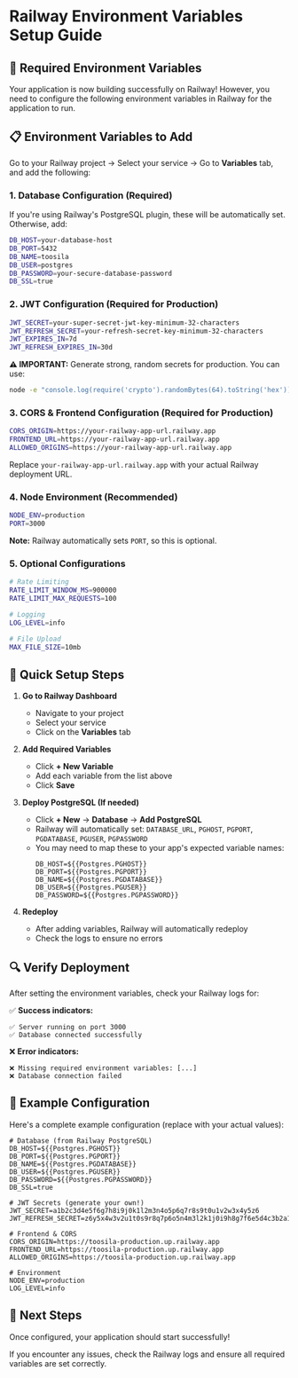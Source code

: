 # Railway Environment Variables Setup Guide

## 🎯 Required Environment Variables

Your application is now building successfully on Railway! However, you need to configure the following environment variables in Railway for the application to run.

## 📋 Environment Variables to Add

Go to your Railway project → Select your service → Go to **Variables** tab, and add the following:

### 1. Database Configuration (Required)

If you're using Railway's PostgreSQL plugin, these will be automatically set. Otherwise, add:

```bash
DB_HOST=your-database-host
DB_PORT=5432
DB_NAME=toosila
DB_USER=postgres
DB_PASSWORD=your-secure-database-password
DB_SSL=true
```

### 2. JWT Configuration (Required for Production)

```bash
JWT_SECRET=your-super-secret-jwt-key-minimum-32-characters
JWT_REFRESH_SECRET=your-refresh-secret-key-minimum-32-characters
JWT_EXPIRES_IN=7d
JWT_REFRESH_EXPIRES_IN=30d
```

**⚠️ IMPORTANT:** Generate strong, random secrets for production. You can use:
```bash
node -e "console.log(require('crypto').randomBytes(64).toString('hex'))"
```

### 3. CORS & Frontend Configuration (Required for Production)

```bash
CORS_ORIGIN=https://your-railway-app-url.railway.app
FRONTEND_URL=https://your-railway-app-url.railway.app
ALLOWED_ORIGINS=https://your-railway-app-url.railway.app
```

Replace `your-railway-app-url.railway.app` with your actual Railway deployment URL.

### 4. Node Environment (Recommended)

```bash
NODE_ENV=production
PORT=3000
```

**Note:** Railway automatically sets `PORT`, so this is optional.

### 5. Optional Configurations

```bash
# Rate Limiting
RATE_LIMIT_WINDOW_MS=900000
RATE_LIMIT_MAX_REQUESTS=100

# Logging
LOG_LEVEL=info

# File Upload
MAX_FILE_SIZE=10mb
```

## 🚀 Quick Setup Steps

1. **Go to Railway Dashboard**
   - Navigate to your project
   - Select your service
   - Click on the **Variables** tab

2. **Add Required Variables**
   - Click **+ New Variable**
   - Add each variable from the list above
   - Click **Save**

3. **Deploy PostgreSQL (If needed)**
   - Click **+ New** → **Database** → **Add PostgreSQL**
   - Railway will automatically set: `DATABASE_URL`, `PGHOST`, `PGPORT`, `PGDATABASE`, `PGUSER`, `PGPASSWORD`
   - You may need to map these to your app's expected variable names:
     ```
     DB_HOST=${{Postgres.PGHOST}}
     DB_PORT=${{Postgres.PGPORT}}
     DB_NAME=${{Postgres.PGDATABASE}}
     DB_USER=${{Postgres.PGUSER}}
     DB_PASSWORD=${{Postgres.PGPASSWORD}}
     ```

4. **Redeploy**
   - After adding variables, Railway will automatically redeploy
   - Check the logs to ensure no errors

## 🔍 Verify Deployment

After setting the environment variables, check your Railway logs for:

✅ **Success indicators:**
```
✅ Server running on port 3000
✅ Database connected successfully
```

❌ **Error indicators:**
```
❌ Missing required environment variables: [...]
❌ Database connection failed
```

## 📝 Example Configuration

Here's a complete example configuration (replace with your actual values):

```env
# Database (from Railway PostgreSQL)
DB_HOST=${{Postgres.PGHOST}}
DB_PORT=${{Postgres.PGPORT}}
DB_NAME=${{Postgres.PGDATABASE}}
DB_USER=${{Postgres.PGUSER}}
DB_PASSWORD=${{Postgres.PGPASSWORD}}
DB_SSL=true

# JWT Secrets (generate your own!)
JWT_SECRET=a1b2c3d4e5f6g7h8i9j0k1l2m3n4o5p6q7r8s9t0u1v2w3x4y5z6
JWT_REFRESH_SECRET=z6y5x4w3v2u1t0s9r8q7p6o5n4m3l2k1j0i9h8g7f6e5d4c3b2a1

# Frontend & CORS
CORS_ORIGIN=https://toosila-production.up.railway.app
FRONTEND_URL=https://toosila-production.up.railway.app
ALLOWED_ORIGINS=https://toosila-production.up.railway.app

# Environment
NODE_ENV=production
LOG_LEVEL=info
```

## 🎉 Next Steps

Once configured, your application should start successfully!

If you encounter any issues, check the Railway logs and ensure all required variables are set correctly.
